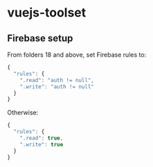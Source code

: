 # vuejs-toolset

## Firebase setup

From folders 18 and above, set Firebase rules to:
```js
{
  "rules": {
    ".read": "auth != null",
    ".write": "auth != null"
  }
}
```
Otherwise:
```js
{
  "rules": {
    ".read": true,
    ".write": true
  }
}
```